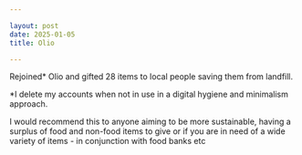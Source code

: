 ```yaml
---

layout: post
date: 2025-01-05
title: Olio 

---
```


Rejoined* Olio and gifted 28 items to local people saving them from landfill. 

*I delete my accounts when not in use in a digital hygiene and minimalism approach.

I would recommend this to anyone aiming to be more sustainable, having a surplus of food and non-food items to give or if you are in need of a wide variety of items - in conjunction with food banks etc